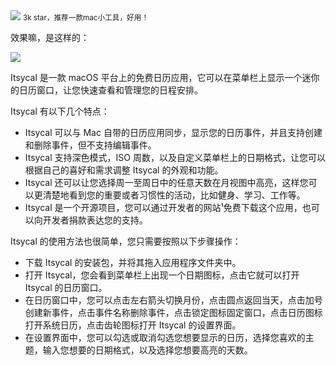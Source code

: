 <img src="/assets/image/240127-mac时钟-1.png" style="max-width: 70%; height: auto;">
<small>3k star，推荐一款mac小工具，好用！</small>


效果嘛，是这样的：


![](/assets/image/240127-mac时钟-1.png)


Itsycal 是一款 macOS 平台上的免费日历应用，它可以在菜单栏上显示一个迷你的日历窗口，让您快速查看和管理您的日程安排。

Itsycal 有以下几个特点：

- Itsycal 可以与 Mac 自带的日历应用同步，显示您的日历事件，并且支持创建和删除事件，但不支持编辑事件。
- Itsycal 支持深色模式，ISO 周数，以及自定义菜单栏上的日期格式，让您可以根据自己的喜好和需求调整 Itsycal 的外观和功能。
- Itsycal 还可以让您选择周一至周日中的任意天数在月视图中高亮，这样您可以更清楚地看到您的重要或者习惯性的活动，比如健身、学习、工作等。
- Itsycal 是一个开源项目，您可以通过开发者的网站¹免费下载这个应用，也可以向开发者捐款表达您的支持。

Itsycal 的使用方法也很简单，您只需要按照以下步骤操作：

- 下载 Itsycal 的安装包，并将其拖入应用程序文件夹中。
- 打开 Itsycal，您会看到菜单栏上出现一个日期图标，点击它就可以打开 Itsycal 的日历窗口。
- 在日历窗口中，您可以点击左右箭头切换月份，点击圆点返回当天，点击加号创建新事件，点击事件名称删除事件，点击锁定图标固定窗口，点击日历图标打开系统日历，点击齿轮图标打开 Itsycal 的设置界面。
- 在设置界面中，您可以勾选或取消勾选您想要显示的日历，选择您喜欢的主题，输入您想要的日期格式，以及选择您想要高亮的天数。

